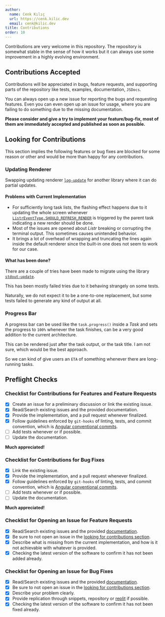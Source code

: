```yaml
---
author:
  name: Cenk Kılıç
  url: https://cenk.kilic.dev
  email: cenk@kilic.dev
title: Contributions
order: 10
---
```


Contributions are very welcome in this repository. The repository is somewhat stable in the sense of how it works but it can always use some improvement in a highly evolving environment.

<!-- more -->

## Contributions Accepted

Contributions will be appreciated in bugs, feature requests, and supporting parts of the repository like tests, examples, documentation, `JSDocs`.

You can always open up a new issue for reporting the bugs and requesting features. Even you can even open up an issue for usage, where you are failing to do something due to the missing documentation.

**Please consider and give a try to implement your feature/bug-fix, most of them are immediately accepted and published as soon as possible.**

## Looking for Contributions

This section implies the following features or bug fixes are blocked for some reason or other and would be more than happy for any contributiors.

### Updating Renderer

Swapping updating renderer [`log-update`](https://www.npmjs.com/package/log-update) for another library where it can do partial updates.

#### Problems with Current Implementation

- For sufficiently long task lists, the flashing effect happens due to it updating the whole screen whenever [`ListrEventType.SHOULD_REFRESH_RENDER`](/api/enums/listr2.ListrEventType.html#should-refresh-render) is triggered by the parent task indicating a new render should be done.
- Most of the issues are opened about _Listr_ breaking or corrupting the terminal output. This sometimes causes unintended behavior.
- It brings a lot of overhead of wrapping and truncating the lines again inside the default renderer since the built-in one does not seem to work for our case.

#### What has been done?

There are a couple of tries have been made to migrate using the library [`stdout-update`](https://www.npmjs.com/package/stdout-update).

This has been mostly failed tries due to it behaving strangely on some tests.

Naturally, we do not expect it to be a one-to-one replacement, but some tests failed to generate any kind of output at all.

### Progress Bar

A progress bar can be used like the `task.progress()` inside a _Task_ and sets the progress to `100%` whenever the task finishes, can be a very good addition to the current architecture.

This can be rendered just after the task output, or the task title. I am not sure, which would be the best approach.

So we can kind of give users an `ETA` of something whenever there are long-running tasks.

## Preflight Checks

### Checklist for Contributions for Features and Feature Requests

- [x] Create an issue for a preliminary discussion or link the existing issue.
- [x] Read/Search existing issues and the provided documentation.
- [x] Provide the implementation, and a pull request whenever finalized.
- [x] Follow guidelines enforced by `git-hooks` of linting, tests, and commit convention, which is [Angular conventional commits](https://www.conventionalcommits.org/).
- [ ] Add tests whenever or if possible.
- [ ] Update the documentation.

**Much appreciated!**

### Checklist for Contributions for Bug Fixes

- [x] Link the existing issue.
- [x] Provide the implementation, and a pull request whenever finalized.
- [x] Follow guidelines enforced by `git-hooks` of linting, tests, and commit convention, which is [Angular conventional commits](https://www.conventionalcommits.org/).
- [ ] Add tests whenever or if possible.
- [ ] Update the documentation.

**Much appreciated!**

### Checklist for Opening an Issue for Feature Requests

- [x] Read/Search existing issues and the provided [documentation](https://listr2.kilic.dev).
- [x] Be sure to not open an issue in the [looking for contributions section](/repository/contributions.html#looking-for-contributions).
- [x] Describe what is missing from the current implementation, and how is it not achievable with whatever is provided.
- [x] Checking the latest version of the software to confirm it has not been added already.

### Checklist for Opening an Issue for Bug Fixes

- [x] Read/Search existing issues and the provided [documentation](https://listr2.kilic.dev).
- [x] Be sure to not open an issue in the [looking for contributions section](/repository/contributions.html#looking-for-contributions).
- [x] Describe your problem clearly.
- [x] Provide replication through snippets, repository or [replit](https://replit.com/) if possible.
- [x] Checking the latest version of the software to confirm it has not been fixed already.
